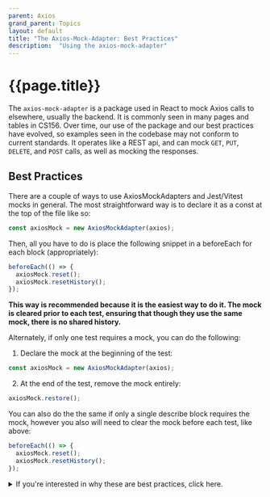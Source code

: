 ```yaml
---
parent: Axios
grand_parent: Topics
layout: default
title: "The Axios-Mock-Adapter: Best Practices"
description:  "Using the axios-mock-adapter"
---
```


# {{page.title}}
The `axios-mock-adapter` is a package used in React to mock Axios calls to elsewhere, usually the backend. It is commonly seen in many pages and tables in CS156. Over time, our use of the package
and our best practices have evolved, so examples seen in the codebase may not conform to current standards. It operates like a REST api, and can mock `GET`, `PUT`, `DELETE`, and `POST` calls, as well as
mocking the responses.

## Best Practices
There are a couple of ways to use AxiosMockAdapters and Jest/Vitest mocks in general. The most straightforward way is to declare it as a const at the top of the file like so:
```javascript
const axiosMock = new AxiosMockAdapter(axios);
```

Then, all you have to do is place the following snippet in a beforeEach for each block (appropriately):
```javascript
beforeEach(() => {
  axiosMock.reset();
  axiosMock.resetHistory();
});
```

**This way is recommended because it is the easiest way to do it. The mock is cleared prior to each test, ensuring that though they use the same mock, there is no shared history.**

Alternately, if only one test requires a mock, you can do the following:
1. Declare the mock at the beginning of the test:
```javascript
const axiosMock = new AxiosMockAdapter(axios);
```

2. At the end of the test, remove the mock entirely:
```javascript
axiosMock.restore();
```

You can also do the the same if only a single describe block requires the mock, however you also will need to clear the mock before each test, like above:
```javascript
beforeEach(() => {
  axiosMock.reset();
  axiosMock.resetHistory();
});
```

<details markdown="1">
<summary>
If you're interested in why these are best practices, click here.
</summary>
In Jest and Vitest (as it's drop-in replacement), mocks are something called "hoisted". Essentially, when you create a mock of something, the declaration of that mock is placed at the top of the file 
(credit to [https://dev.to/jobber/serious-jest-making-sense-of-hoisting-253i](https://dev.to/jobber/serious-jest-making-sense-of-hoisting-253i) for the explanation of hoisting).

As a result, if your mock is not properly restored (had the mock removed) at the end of whatever context it is operating in, it can interfere with other mocks of the same file. There will be two 
mocks both attempting to do the same thing, and it's a tossup for which one will come out on top, resulting in flaky testing.
</details>
